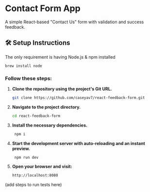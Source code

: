# Contact Form App

A simple React-based "Contact Us" form with validation and success feedback.

## 🛠️ Setup Instructions

The only requirement is having Node.js & npm installed
  ```bash
  brew install node
  ```
### Follow these steps:

1. **Clone the repository using the project's Git URL.**
   ```bash
   git clone https://github.com/caseyav7/react-feedback-form.git

2. **Navigate to the project directory.**
   ```bash
   cd react-feedback-form

3. **Install the necessary dependencies.**
   ```bash
    npm i

4. **Start the development server with auto-reloading and an instant preview.**
   ```bash
    npm run dev

5. **Open your browser and visit:**
   ```bash
   http://localhost:8080
   
(add steps to run tests here)
